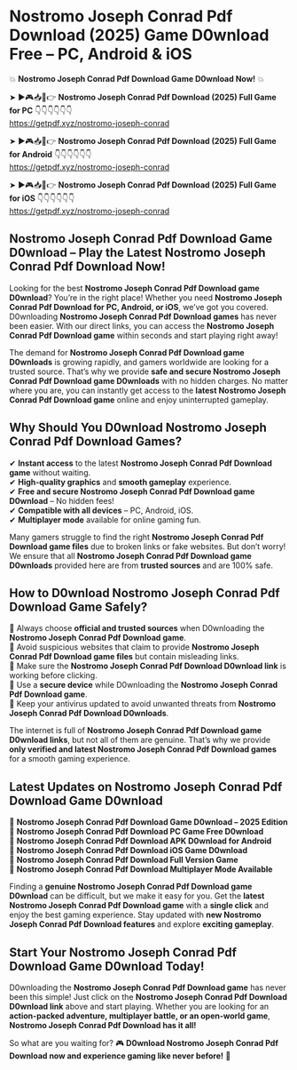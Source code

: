 # Nostromo Joseph Conrad Pdf Download (2025) Game D0wnload Free – PC, Android & iOS

💥 **Nostromo Joseph Conrad Pdf Download Game D0wnload Now!** 💥  

➤ ►🎮📥📱👉 **Nostromo Joseph Conrad Pdf Download (2025) Full Game for PC** 👇👇👇👇👇👇  
https://getpdf.xyz/nostromo-joseph-conrad  

➤ ►🎮📥📱👉 **Nostromo Joseph Conrad Pdf Download (2025) Full Game for Android** 👇👇👇👇👇👇  
https://getpdf.xyz/nostromo-joseph-conrad  

➤ ►🎮📥📱👉 **Nostromo Joseph Conrad Pdf Download (2025) Full Game for iOS** 👇👇👇👇👇👇  
https://getpdf.xyz/nostromo-joseph-conrad  

## Nostromo Joseph Conrad Pdf Download Game D0wnload – Play the Latest Nostromo Joseph Conrad Pdf Download Now!

Looking for the best **Nostromo Joseph Conrad Pdf Download game D0wnload**? You’re in the right place! Whether you need **Nostromo Joseph Conrad Pdf Download for PC, Android, or iOS**, we’ve got you covered. D0wnloading **Nostromo Joseph Conrad Pdf Download games** has never been easier. With our direct links, you can access the **Nostromo Joseph Conrad Pdf Download game** within seconds and start playing right away!  

The demand for **Nostromo Joseph Conrad Pdf Download game D0wnloads** is growing rapidly, and gamers worldwide are looking for a trusted source. That’s why we provide **safe and secure Nostromo Joseph Conrad Pdf Download game D0wnloads** with no hidden charges. No matter where you are, you can instantly get access to the **latest Nostromo Joseph Conrad Pdf Download game** online and enjoy uninterrupted gameplay.  

## **Why Should You D0wnload Nostromo Joseph Conrad Pdf Download Games?**  

✔ **Instant access** to the latest **Nostromo Joseph Conrad Pdf Download game** without waiting.  
✔ **High-quality graphics** and **smooth gameplay** experience.  
✔ **Free and secure Nostromo Joseph Conrad Pdf Download game D0wnload** – No hidden fees!  
✔ **Compatible with all devices** – PC, Android, iOS.  
✔ **Multiplayer mode** available for online gaming fun.  

Many gamers struggle to find the right **Nostromo Joseph Conrad Pdf Download game files** due to broken links or fake websites. But don’t worry! We ensure that all **Nostromo Joseph Conrad Pdf Download game D0wnloads** provided here are from **trusted sources** and are 100% safe.  

## **How to D0wnload Nostromo Joseph Conrad Pdf Download Game Safely?**  

📌 Always choose **official and trusted sources** when D0wnloading the **Nostromo Joseph Conrad Pdf Download game**.  
📌 Avoid suspicious websites that claim to provide **Nostromo Joseph Conrad Pdf Download game files** but contain misleading links.  
📌 Make sure the **Nostromo Joseph Conrad Pdf Download D0wnload link** is working before clicking.  
📌 Use a **secure device** while D0wnloading the **Nostromo Joseph Conrad Pdf Download game**.  
📌 Keep your antivirus updated to avoid unwanted threats from **Nostromo Joseph Conrad Pdf Download D0wnloads**.  

The internet is full of **Nostromo Joseph Conrad Pdf Download game D0wnload links**, but not all of them are genuine. That’s why we provide **only verified and latest Nostromo Joseph Conrad Pdf Download games** for a smooth gaming experience.  

## **Latest Updates on Nostromo Joseph Conrad Pdf Download Game D0wnload**  

🔹 **Nostromo Joseph Conrad Pdf Download Game D0wnload – 2025 Edition**  
🔹 **Nostromo Joseph Conrad Pdf Download PC Game Free D0wnload**  
🔹 **Nostromo Joseph Conrad Pdf Download APK D0wnload for Android**  
🔹 **Nostromo Joseph Conrad Pdf Download iOS Game D0wnload**  
🔹 **Nostromo Joseph Conrad Pdf Download Full Version Game**  
🔹 **Nostromo Joseph Conrad Pdf Download Multiplayer Mode Available**  

Finding a **genuine Nostromo Joseph Conrad Pdf Download game D0wnload** can be difficult, but we make it easy for you. Get the **latest Nostromo Joseph Conrad Pdf Download game** with a **single click** and enjoy the best gaming experience. Stay updated with **new Nostromo Joseph Conrad Pdf Download features** and explore **exciting gameplay**.  

## **Start Your Nostromo Joseph Conrad Pdf Download Game D0wnload Today!**  

D0wnloading the **Nostromo Joseph Conrad Pdf Download game** has never been this simple! Just click on the **Nostromo Joseph Conrad Pdf Download D0wnload link** above and start playing. Whether you are looking for an **action-packed adventure, multiplayer battle, or an open-world game**, **Nostromo Joseph Conrad Pdf Download has it all!**  

So what are you waiting for? 🎮 **D0wnload Nostromo Joseph Conrad Pdf Download now and experience gaming like never before!** 🚀  